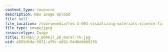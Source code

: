 ```yaml
---
content_type: resource
description: New image Upload
file: null
file_location: /coursemedia/res-3-004-visualizing-materials-science-fall-2017/4985d3da9972a79ca89284d6ebb602f8_MITRES_3_004F17_28_moral-th.jpg
file_type: image/jpeg
resourcetype: Image
title: MITRES_3_004F17_28_moral-th.jpg
uid: 4985d3da-9972-a79c-a892-84d6ebb602f8
---
```

